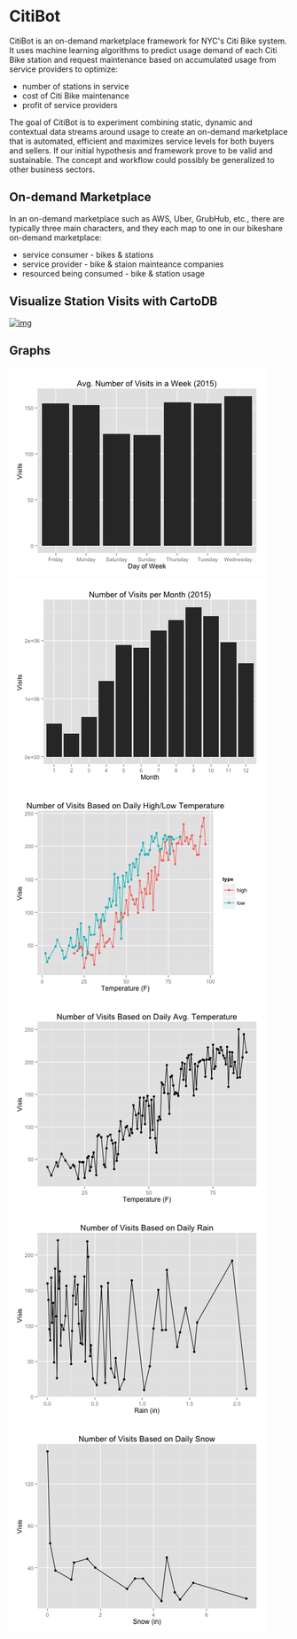 CitiBot
==============
CitiBot is an on-demand marketplace framework for NYC's Citi Bike system. It uses machine learning algorithms to predict usage demand of each Citi Bike station and request maintenance based on accumulated usage from service providers to optimize:
* number of stations in service 
* cost of Citi Bike maintenance
* profit of service providers 

The goal of CitiBot is to experiment combining static, dynamic and contextual data streams around usage to create an on-demand marketplace that is automated, efficient and maximizes service levels for both buyers and sellers. If our initial hypothesis and framework prove to be valid and sustainable. The concept and workflow could possibly be generalized to other business sectors.

On-demand Marketplace
---------------------
In an on-demand marketplace such as AWS, Uber, GrubHub, etc., there are typically three main characters, and they each map to one in our bikeshare on-demand marketplace:
* service consumer - bikes & stations
* service provider - bike & staion mainteance companies
* resourced being consumed - bike & station usage

Visualize Station Visits with CartoDB
---------------------------------
[![img](graphs/cartoFeb)](https://violinbeats.cartodb.com/viz/d387b8fe-eead-11e5-a8f9-0e5db1731f59/public_map)

Graphs
-------
![img](graphs/avgDayVisits.png)
![img](graphs/monthVisits.png)
![img](graphs/tempVisits.png)
![img](graphs/avgTempVisits.png)
![img](graphs/rainVisits.png)
![img](graphs/snowVisits.png)
